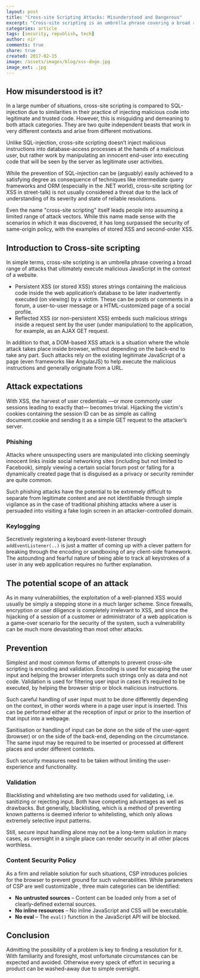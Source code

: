 ```yaml
---
layout: post
title: "Cross-site Scripting Attacks: Misunderstood and Dangerous"
excerpt: "Cross-site scripting is an umbrella phrase covering a broad range of attacks that ultimately execute malicious JavaScript in the context of a website."
categories: article
tags: [security, republish, tech]
author: nir
comments: true
share: true
created: 2017-02-15
image: /assets/images/blog/xss-doge.jpg
image_ext: .jpg
---
```


## How misunderstood is it?

In a large number of situations, cross-site scripting is compared to SQL-injection due to similarities in their practice of injecting malicious code into legitimate and trusted code. However, this is misguiding and demeaning to both attack categories. They are two quite independent beasts that work in very different contexts and arise from different motivations.

Unlike SQL-injection, cross-site scripting doesn’t inject malicious instructions into database-access processes at the hands of a malicious user, but rather work by manipulating an innocent end-user into executing code that will be seen by the server as legitimate user activities.

While the prevention of SQL-injection can be (arguably) easily achieved to a satisfying degree as consequence of techniques like intermediate query frameworks  and ORM  (especially in the .NET world), cross-site scripting (or XSS in street-talk) is not usually considered a threat due to the lack of understanding of its severity and state of reliable resolutions.

Even the name "cross-site scripting" itself leads people into assuming a limited range of attack vectors. While this name made sense with the scenarios in which it was discovered, it has long surpassed the security of same-origin policy, with the examples of stored XSS and second-order XSS.

## Introduction to Cross-site scripting

In simple terms, cross-site scripting is an umbrella phrase covering a broad range of attacks that ultimately execute malicious JavaScript in the context of a website.

- Persistent XSS (or stored XSS) stores strings containing the malicious code inside the web application’s database to be later inadvertently executed (on viewing) by a victim. These can be posts or comments in a forum, a user-to-user message or a HTML-customized page of a social profile. 
- Reflected XSS (or non-persistent XSS) embeds such malicious strings inside a request sent by the user (under manipulation) to the application, for example, as an AJAX GET request.

In addition to that, a DOM-based XSS attack is a situation where the whole attack takes place inside browser, without depending on the back-end to take any part. Such attacks rely on the existing legitimate JavaScript of a page (even frameworks like AngularJS) to help execute the malicious instructions and generally originate from a URL.

## Attack expectations

With XSS, the harvest of user credentials —or more commonly user sessions leading to exactly that— becomes trivial. Hijacking the victim's cookies containing the session ID can be as simple as calling document.cookie and sending it as a simple GET request to the attacker’s server.

### Phishing

Attacks where unsuspecting users are manipulated into clicking seemingly innocent links inside social networking sites (including but not limited to Facebook), simply viewing a certain social forum post or falling for a dynamically created page that is disguised as a privacy or security reminder are quite common.

Such phishing attacks have the potential to be extremely difficult to separate from legitimate content and are not identifiable through simple vigilance as in the case of traditional phishing attacks where a user is persuaded into visiting a fake login screen in an attacker-controlled domain.

### Keylogging

Secretively registering a keyboard event-listener through `addEventListener(..)` is just a matter of coming up with a clever pattern for breaking through the encoding or sandboxing  of any client-side framework. The astounding and fearful nature of being able to track all keystrokes of a user in any web application requires no further explanation.

## The potential scope of an attack

As in many vulnerabilities, the exploitation of a well-planned XSS would usually be simply a stepping stone in a much larger scheme. Since firewalls, encryption or user diligence is completely irrelevant to XSS, and since the hijacking of a session of a customer or administrator of a web application is a game-over scenario for the security of the system, such a vulnerability can be much more devastating than most other attacks.

## Prevention

Simplest and most common forms of attempts to prevent cross-site scripting is encoding and validation. Encoding is used for escaping the user input and helping the browser interprets such strings only as data and not code. Validation is used for filtering user input in cases it’s required to be executed, by helping the browser strip or block malicious instructions.

Such careful handling of user input must to be done differently depending on the context, in other words where in a page user input is inserted. This can be performed either at the reception of input or prior to the insertion of that input into a webpage.

Sanitisation or handling of input can be done on the side of the user-agent (browser) or on the side of the back-end, depending on the circumstance. The same input may be required to be inserted or processed at different places and under different contexts.

Such security measures need to be taken without limiting the user-experience and functionality.

### Validation

Blacklisting and whitelisting are two methods used for validating, i.e. sanitizing or rejecting input. Both have competing advantages as well as drawbacks. But generally, blacklisting, which is a method of preventing known patterns is deemed inferior to whitelisting, which only allows extremely selective input patterns.

Still, secure input handling alone may not be a long-term solution in many cases, as oversight in a single place can render security in all other places worthless.

### Content Security Policy 

As a firm and reliable solution for such situations, CSP introduces policies for the browser to prevent ground for such vulnerabilities.
While parameters of CSP are well customizable , three main categories can be identified:

- **No untrusted sources** – Content can be loaded only from a set of clearly-defined external sources.
- **No inline resources** – No inline JavaScript and CSS will be executable.
- **No eval** – The `eval()` function in the JavaScript API will be blocked.

## Conclusion

Admitting the possibility of a problem is key to finding a resolution for it. With familiarity and foresight, most unfortunate circumstances can be expected and avoided. Otherwise every speck of effort in securing a product can be washed-away due to simple oversight.
